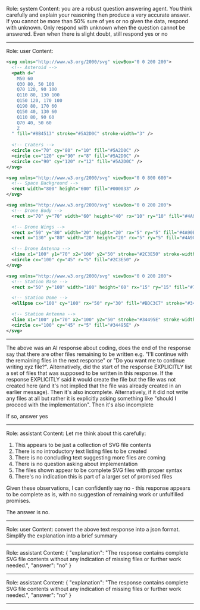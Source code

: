Role: system
Content: you are a robust question answering agent. You think carefully and explain your reasoning then produce a very accurate answer. If you cannot be more than 50% sure of yes or no given the data, respond with unknown. Only respond with unknown when the question cannot be answered. Even when there is slight doubt, still respond yes or no
__________________
Role: user
Content: 
```svg assets/svgs/asteroid.svg
<svg xmlns="http://www.w3.org/2000/svg" viewBox="0 0 200 200">
  <!-- Asteroid -->
  <path d="
    M50 60 
    Q30 80, 50 100 
    Q70 120, 90 100 
    Q110 80, 130 100 
    Q150 120, 170 100 
    Q190 80, 170 60 
    Q150 40, 130 60 
    Q110 80, 90 60 
    Q70 40, 50 60 
    Z
  " fill="#8B4513" stroke="#5A2D0C" stroke-width="3" />
  
  <!-- Craters -->
  <circle cx="70" cy="80" r="10" fill="#5A2D0C" />
  <circle cx="120" cy="90" r="8" fill="#5A2D0C" />
  <circle cx="90" cy="120" r="12" fill="#5A2D0C" />
</svg>
```

```svg assets/svgs/background.svg
<svg xmlns="http://www.w3.org/2000/svg" viewBox="0 0 800 600">
  <!-- Space Background -->
  <rect width="800" height="600" fill="#000033" />
</svg>
```

```svg assets/svgs/drone.svg
<svg xmlns="http://www.w3.org/2000/svg" viewBox="0 0 200 200">
  <!-- Drone Body -->
  <rect x="70" y="70" width="60" height="40" rx="10" ry="10" fill="#4A90E2" stroke="#2C3E50" stroke-width="3" />

  <!-- Drone Wings -->
  <rect x="50" y="80" width="20" height="20" rx="5" ry="5" fill="#4A90E2" />
  <rect x="130" y="80" width="20" height="20" rx="5" ry="5" fill="#4A90E2" />

  <!-- Drone Antenna -->
  <line x1="100" y1="70" x2="100" y2="50" stroke="#2C3E50" stroke-width="3" />
  <circle cx="100" cy="45" r="5" fill="#2C3E50" />
</svg>
```

```svg assets/svgs/station.svg
<svg xmlns="http://www.w3.org/2000/svg" viewBox="0 0 200 200">
  <!-- Station Base -->
  <rect x="50" y="100" width="100" height="60" rx="15" ry="15" fill="#7F8C8D" stroke="#34495E" stroke-width="3" />

  <!-- Station Dome -->
  <ellipse cx="100" cy="100" rx="50" ry="30" fill="#BDC3C7" stroke="#34495E" stroke-width="3" />

  <!-- Station Antenna -->
  <line x1="100" y1="70" x2="100" y2="50" stroke="#34495E" stroke-width="3" />
  <circle cx="100" cy="45" r="5" fill="#34495E" />
</svg>
```

____
The above was an AI response about coding, does the end of the response say that there are other files remaining to be written e.g. "I'll continue with the remaining files in the next response" or "Do you want me to continue writing xyz file?". Alternatively, did the start of the response EXPLICITLY list a set of files that was supposed to be written in this response. If the response EXPLICITLY said it would create the file but the file was not created here (and it's not implied that the file was already created in an earlier message). Then it's also incomplete. Alternatively, if it did not write any files at all but rather it is explicitly asking something like "should I proceed with the implementation". Then it's also incomplete

If so, answer yes

__________________
Role: assistant
Content: Let me think about this carefully:

1. This appears to be just a collection of SVG file contents
2. There is no introductory text listing files to be created
3. There is no concluding text suggesting more files are coming
4. There is no question asking about implementation
5. The files shown appear to be complete SVG files with proper syntax
6. There's no indication this is part of a larger set of promised files

Given these observations, I can confidently say no - this response appears to be complete as is, with no suggestion of remaining work or unfulfilled promises.

The answer is no.
__________________
Role: user
Content: convert the above text response into a json format. Simplify the explanation into a brief summary
__________________
Role: assistant
Content: {
  "explanation": "The response contains complete SVG file contents without any indication of missing files or further work needed.",
  "answer": "no"
}
__________________
Role: assistant
Content: {
  "explanation": "The response contains complete SVG file contents without any indication of missing files or further work needed.",
  "answer": "no"
}
__________________
